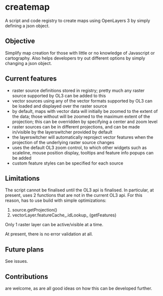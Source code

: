 # createmap

A script and code registry to create maps using OpenLayers 3 by simply defining a json object.

## Objective

Simplify map creation for those with little or no knowledge of Javascript or cartography.
Also helps developers try out different options by simply changing a json object.

## Current features

- raster source definitions stored in registry; pretty much any raster source supported by OL3 can be added to this
- vector sources using any of the vector formats supported by OL3 can be loaded and displayed over the raster source
- by default, maps with vector data will initially be zoomed to the extent of the data;
  those without will be zoomed to the maximum extent of the projection;
  this can be overridden by specifying a center and zoom level
- raster sources can be in different projections, and can be made in/visible by the layerswitcher provided by default
- the layerswitcher will automatically reproject vector features when the projection of the underlying raster source changes
- uses the default OL3 zoom control, to which other widgets such as scaleline, mouse position display, tooltips and feature info popups can be added
- custom feature styles can be specified for each source

## Limitations

The script cannot be finalised until the OL3 api is finalised. In particular, at present, uses 2 functions that are not in the current OL3 api. For this reason, has to use build with simple optimizations:

1. source.getProjection()
2. vectorLayer.featureCache_.idLookup_ (getFeatures)

Only 1 raster layer can be active/visible at a time.

At present, there is no error validation at all.

## Future plans

See issues.

## Contributions

are welcome, as are all good ideas on how this can be developed further.